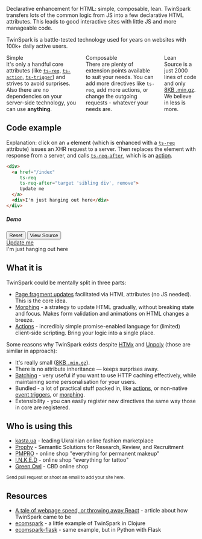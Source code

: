 <p>
  Declarative enhancement for HTML: simple, composable, lean. TwinSpark
  transfers lots of the common logic from JS into a few declarative HTML
  attributes. This leads to good interactive sites with little JS and more manageable
  code.
</p>

<p class="toast toast-primary text-center">
  TwinSpark is a battle-tested technology used for years on websites with 100k+
  daily active users.
</p>

<div class="columns">
  <div class="column col-4 col-xs-12">
    <div class="card back-logo" style="border: none">
      <div class="card-header h5">
        <span class="card-title">Simple</span>
      </div>
      <div class="card-body">
        It's only a handful core attributes (like
        <a href="api/ts-req/"><code class=nw>ts-req</code></a>,
        <a href="api/ts-action/"><code class=nw>ts-action</code></a>,
        <a href="api/ts-trigger/"><code class=nw>ts-trigger</code></a>)
        and strives to avoid surprises. Also there are no dependencies
        on your server-side technology, you can use <b>anything</b>.
      </div>
    </div>
  </div>

  <div class="column col-4 col-xs-12">
    <div class="card back-logo" style="border: none">
      <div class="card-header">
        <span class="card-title h5">Composable</span>
      </div>
      <div class="card-body">
        There are plenty of extension points available to suit your needs.
        You can add more directives like <code>ts-req</code>, add more actions,
        or change the outgoing requests - whatever your needs are.
      </div>
    </div>
  </div>

  <div class="column col-4 col-xs-12">
    <div class="card back-logo" style="border: none">
      <div class="card-header h5">
        <span class="card-title">Lean</span>
      </div>
      <div class="card-body">
        Source is a just 2000 lines of code and only
        <a href="https://github.com/piranha/twinspark-js/raw/master/dist/twinspark.min.js">8KB .min.gz</a>.
        We believe in less is more.
      </div>
    </div>
  </div>
</div>

## Code example

Explanation: click on an `a` element (which is enhanced with a
[`ts-req`](api/ts-req/) attribute) issues an XHR request to a server. Then
replaces the element with response from a server, and calls
[`ts-req-after`](api/ts-req-after/), which is an [action](api/ts-action).

```html
<div>
  <a href="/index"
     ts-req
     ts-req-after="target 'sibling div', remove">
     Update me
  </a>
  <div>I'm just hanging out here</div>
</div>
```

<div class="card example mb-p">
  <div class="card-header">
    <h5 class="d-inline mr-2">Demo</h5>
    <button class="btn btn-link btn-sm reset">Reset</button>
    <button class="btn btn-link btn-sm source">View Source</button>
  </div>

  <div class="card-body mb-p">
    <a href="/index"
       ts-req
       ts-req-after="target 'sibling div', remove">
       Update me
    </a>
    <div>I'm just hanging out here</div>
  </div>

  <script type="text/html">
    <a href="/index" ts-req>Updated!</a>
  </script>
  <script>
    XHRMock.get("/index", {body: prev()});
  </script>
</div>


## What it is

TwinSpark could be mentally split in three parts:

- [Page fragment updates](api/ts-req/) facilitated via HTML attributes
  (no JS needed). This is the core idea.
- [Morphing](api/ts-swap/#morph) - a strategy to update HTML gradually,
  without breaking state and focus. Makes form validation and animations on HTML
  changes a breeze.
- [Actions](api/ts-action/) - incredibly simple promise-enabled language for
  (limited) client-side scripting. Bring your logic into a single place.

Some reasons why TwinSpark exists despite [HTMx](https://htmx.org/) and
[Unpoly](https://unpoly.com/) (those are similar in approach):

- It's really small ([8KB `.min.gz`](https://github.com/piranha/twinspark-js/blob/master/dist/twinspark.min.js)).
- There is no attribute inheritance — keeps surprises away.
- [Batching](api/ts-req-batch/) - very useful if you want to use HTTP
  caching effectively, while maintaining some personalisation for your
  users.
- Bundled - a lot of practical stuff packed in, like [actions](api/ts-action/),
  or non-native [event triggers](api/ts-trigger/), or
  [morphing](api/ts-swap/#morph).
- Extensibility - you can easily register new directives the same way those in
  core are registered.

## Who is using this

- [kasta.ua](https://kasta.ua) - leading Ukrainian online fashion marketplace
- [Prophy](https://www.prophy.science) - Semantic Solutions for Research, Review, and Recruitment
- [PMPRO](https://pmpro.com.ua/) - online shop "everything for permanent makeup"
- [I.N.K.E.D](https://inked.com.ua/) - online shop "everything for tattoo"
- [Green Owl](https://greenowl.fr/) - CBD online shop

<small>Send pull request or shoot an email to add your site here.</small>


## Resources

- [A tale of webpage speed, or throwing away React](https://solovyov.net/blog/2020/a-tale-of-webpage-speed-or-throwing-away-react/) - article about how TwinSpark came to be
- [ecomspark](https://github.com/piranha/ecomspark) - a little example of TwinSpark in Clojure
- [ecomspark-flask](https://github.com/vsolovyov/ecomspark-flask) - same example, but in Python with Flask
